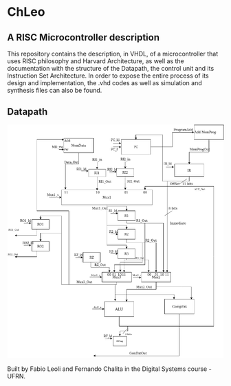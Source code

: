 # ChLeo
## A RISC Microcontroller description

This repository contains the description, in VHDL, of a microcontroller that uses RISC philosophy and Harvard Architecture, as well as the documentation with the structure of the Datapath, the control unit and its Instruction Set Architecture. In order to expose the entire process of its design and implementation, the .vhd codes as well as simulation and synthesis files can also be found.

## Datapath
![Datapath Structure](/DataPath.png)


Built by Fabio Leoli and Fernando Chalita in the Digital Systems course - UFRN. 
